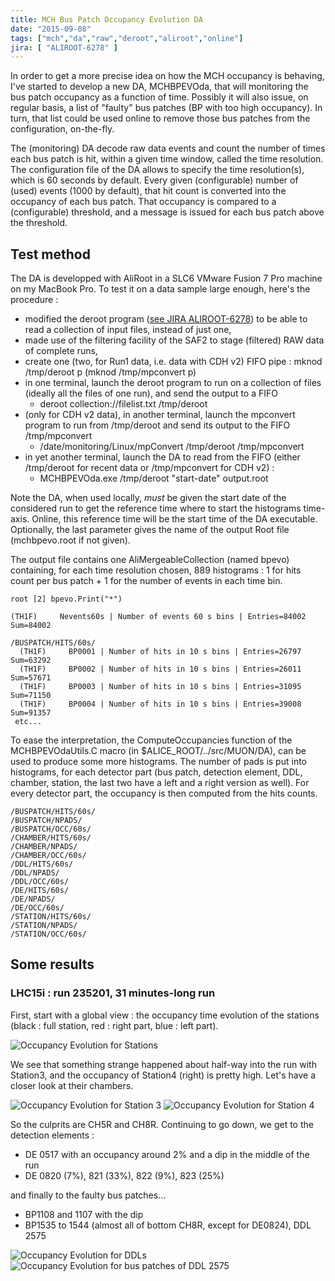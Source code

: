 ```yaml
---
title: MCH Bus Patch Occupancy Evolution DA
date: "2015-09-08"
tags: ["mch","da","raw","deroot","aliroot","online"]
jira: [ "ALIROOT-6278" ]
---
```


In order to get a more precise idea on how the MCH occupancy is behaving, I've started to develop a new DA, MCHBPEVOda, that will monitoring the bus patch occupancy as a function of time. Possibly it will also issue, on regular basis, a list of "faulty" bus patches (BP with too high occupancy). In turn, that list could be used online to remove those bus patches from the configuration, on-the-fly.

The (monitoring) DA decode raw data events and count the number of times each bus patch is hit, within a given time window, called the time resolution. The configuration file of the DA allows to specify the time resolution(s), which is 60 seconds by default. Every given (configurable) number of (used) events (1000 by default), that hit count is converted into the occupancy of each bus patch. That occupancy is compared to a (configurable) threshold, and a message is issued for each bus patch above the threshold.

## Test method

The DA is developped with AliRoot in a SLC6 VMware Fusion 7 Pro machine on my MacBook Pro. To test it on a data sample large enough, here's the procedure :

* modified the deroot program ([see JIRA ALIROOT-6278](https://alice.its.cern.ch/jira/browse/ALIROOT-6278)) to be able to read a collection of input files, instead of just one,
* made use of the filtering facility of the SAF2 to stage (filtered) RAW data of complete runs,
* create one (two, for Run1 data, i.e. data with CDH v2) FIFO pipe : mknod /tmp/deroot p (mknod /tmp/mpconvert p)
* in one terminal, launch the deroot program to run on a collection of files (ideally all the files of one run), and send the output to a FIFO
	* deroot collection://filelist.txt /tmp/deroot
* (only for CDH v2 data), in another terminal, launch the mpconvert program to run from /tmp/deroot and send its output to the FIFO /tmp/mpconvert
	* /date/monitoring/Linux/mpConvert /tmp/deroot /tmp/mpconvert
* in yet another terminal, launch the DA to read from the FIFO (either /tmp/deroot for recent data or /tmp/mpconvert for CDH v2) :
	* MCHBPEVOda.exe /tmp/deroot "start-date" output.root

Note the DA, when used locally, _must_ be given the start date of the considered run to get the reference time where to start the histograms time-axis. Online, this reference time will be the start time of the DA executable. Optionally, the last parameter gives the name of the output Root file (mchbpevo.root if not given).

The output file contains one AliMergeableCollection (named bpevo) containing, for each time resolution chosen, 889 histograms : 1 for hits count per bus patch + 1 for the number of events in each time bin.

    root [2] bpevo.Print("*")

    (TH1F)     Nevents60s | Number of events 60 s bins | Entries=84002 Sum=84002

    /BUSPATCH/HITS/60s/
      (TH1F)     BP0001 | Number of hits in 10 s bins | Entries=26797 Sum=63292
      (TH1F)     BP0002 | Number of hits in 10 s bins | Entries=26011 Sum=57671
      (TH1F)     BP0003 | Number of hits in 10 s bins | Entries=31095 Sum=71150
      (TH1F)     BP0004 | Number of hits in 10 s bins | Entries=39008 Sum=91357
     etc...

To ease the interpretation, the ComputeOccupancies function of the MCHBPEVOdaUtils.C macro (in $ALICE_ROOT/../src/MUON/DA), can be used to produce some more histograms. The  number of pads is put into histograms, for each detector part (bus patch, detection element, DDL, chamber, station, the last two have a left and a right version as well). For every detector part, the occupancy is then computed from the hits counts.

	/BUSPATCH/HITS/60s/
	/BUSPATCH/NPADS/
	/BUSPATCH/OCC/60s/
	/CHAMBER/HITS/60s/
	/CHAMBER/NPADS/
	/CHAMBER/OCC/60s/
	/DDL/HITS/60s/
	/DDL/NPADS/
	/DDL/OCC/60s/
	/DE/HITS/60s/
	/DE/NPADS/
	/DE/OCC/60s/
	/STATION/HITS/60s/
	/STATION/NPADS/
	/STATION/OCC/60s/



## Some results

### LHC15i : run 235201, 31 minutes-long run

First, start with a global view : the occupancy time evolution of the stations (black : full station, red : right part, blue : left part).

![Occupancy Evolution for Stations](/post/mch-bpevo-da/lhc15i/mchbpevo-run235201-stations.png)

We see that something strange happened about half-way into the run with Station3, and the occupancy of Station4 (right) is pretty high. Let's have a closer look at their chambers.

![Occupancy Evolution for Station 3](/post/mch-bpevo-da/lhc15i/mchbpevo-run235201-station-3.png)
![Occupancy Evolution for Station 4](/post/mch-bpevo-da/lhc15i/mchbpevo-run235201-station-4.png)

So the culprits are CH5R and CH8R. Continuing to go down, we get to the detection elements :

* DE 0517 with an occupancy around 2% and a dip in the middle of the run
* DE 0820 (7%), 821 (33%), 822 (9%), 823 (25%)

 and finally to the faulty bus patches...

* BP1108 and 1107 with the dip
* BP1535 to 1544 (almost all of bottom CH8R, except for DE0824), DDL 2575

![Occupancy Evolution for DDLs](/post/mch-bpevo-da/lhc15i/mchbpevo-run235201-ddl.png)
![Occupancy Evolution for bus patches of DDL 2575](/post/mch-bpevo-da/lhc15i/mchbpevo-run235201-bp-of-ddl2575.png)
